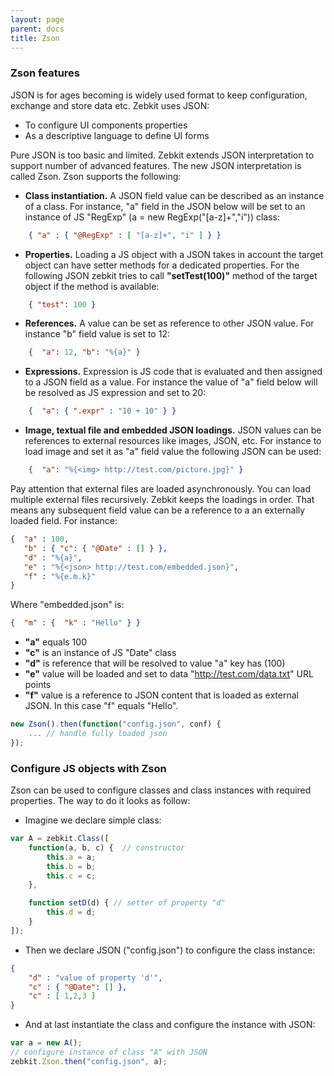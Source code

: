 ```yaml
---
layout: page
parent: docs
title: Zson
---
```


### Zson features

JSON is for ages becoming is widely used format to keep configuration, exchange and store data etc. Zebkit uses JSON:

   * To configure UI components properties
   * As a descriptive language to define UI forms

Pure JSON is too basic and limited. Zebkit extends JSON interpretation to support number of advanced features. The new JSON interpretation is called Zson. Zson supports the following:
   
   * **Class instantiation.** A JSON field value can be described as an instance of a class. For instance, "a" field in the JSON below will be set to an instance of JS "RegExp" (a = new RegExp("[a-z]+","i")) class:

```json
    { "a" : { "@RegExp" : [ "[a-z]+", "i" ] } }
```

   * **Properties.** Loading a JS object with a JSON takes in account the target object can have setter methods for a dedicated properties. For the following JSON zebkit tries to call __"setTest(100)"__ method of the target object if the method is available: 
   
```json
    { "test": 100 }
```

   * **References.** A value can be set as reference to other JSON value. For instance "b" field value is set to 12:

```json
    {  "a": 12, "b": "%{a}" } 
```
   
   * **Expressions.** Expression is JS code that is evaluated and then assigned to a JSON field as a value. For instance the value of "a" field below will be resolved as JS expression and set to 20:
   
```json
    {  "a": { ".expr" : "10 + 10" } }
```

   * **Image, textual file and embedded JSON loadings.**  JSON values can be references to external resources like images, JSON, etc. For instance to load image and set it as "a" field value the following JSON can be used:

```json
    {  "a": "%{<img> http://test.com/picture.jpg}" }
```

Pay attention that external files are loaded asynchronously. You can load multiple external files recursively. Zebkit keeps the loadings in order. That means any subsequent field value can be a reference to a an externally loaded field. For instance:     

```json 
{  "a" : 100,
   "b" : { "c": { "@Date" : [] } }, 
   "d" : "%{a}",
   "e" : "%{<json> http://test.com/embedded.json}",
   "f" : "%{e.m.k}"
}
```

Where "embedded.json" is:

```json 
{  "m" : {  "k" : "Hello" } }
```


   - __"a"__ equals 100
   - __"c"__ is an instance of JS "Date" class 
   - __"d"__ is reference that will be resolved to value "a" key has (100)
   - __"e"__ value will be loaded and set to data "http://test.com/data.txt" URL points
   - __"f"__ value is a reference to JSON content that is loaded as external JSON. In this case "f" equals "Hello".

```js
new Zson().then(function("config.json", conf) {
    ... // handle fully loaded json
});  
```


### Configure JS objects with Zson

Zson can be used to configure classes and class instances with required properties. The way to do it looks as follow:

   - Imagine we declare simple class: 

```js
var A = zebkit.Class([
    function(a, b, c) {  // constructor
        this.a = a;
        this.b = b;
        this.c = c;
    },

    function setD(d) { // setter of property "d" 
        this.d = d;
    }
]); 
```

   - Then we declare JSON  ("config.json") to configure the class instance:

```json 
{  
    "d" : "value of property 'd'",
    "c" : { "@Date": [] },
    "c" : [ 1,2,3 ]
}
```

  - And at last instantiate the class and configure the instance with JSON:  

```js
var a = new A();
// configure instance of class "A" with JSON
zebkit.Zson.then("config.json", a);  
```
